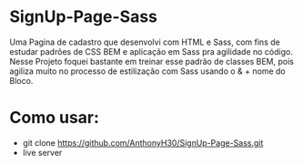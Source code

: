 # SignUp-Page-Sass
Uma Pagina de cadastro que desenvolvi com HTML e Sass, com fins de estudar padrões de CSS BEM e aplicação em Sass pra agilidade no código. <br/>
Nesse Projeto foquei bastante em treinar esse padrão de classes BEM, pois agiliza muito no processo de estilização com Sass usando o & + nome do Bloco. <br/>

# Como usar: <br/>
* git clone https://github.com/AnthonyH30/SignUp-Page-Sass.git <br/>
* live server
